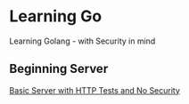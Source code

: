 # Learning Go
Learning Golang - with Security in mind

## Beginning Server

[Basic Server with HTTP Tests and No Security](begserver.md)
